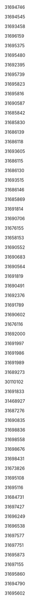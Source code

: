 31694746

31694545

31693458

31696159

31695375

31695480

31692395

31695739

31695823

31695816

31690587

31685842

31685830

31686139

31686118

31693605

31686115

31686130

31693515

31686146

31685869

31691814

31690706

31676155

31658153

31690552

31690683

31690564

31691819

31690491

31692376

31691789

31690602

31676116

31692000

31691997

31691986

31691989

31689273

30110102

31691833

31468927

31687276

31690835

31698836

31698558

31698676

31698431

31673826

31695108

31695116

31684731

31697427

31696249

31696538

31697577

31697751

31695873

31697155

31695860

31694790

31695602

